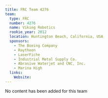```yaml
---
title: FRC Team 4276
team:
  type: FRC
  number: 4276
  name: Viking Robotics
  rookie_year: 2012
  location: Huntington Beach, California, USA
  sponsors:
    - The Boeing Company
    - Raytheon
    - LaserFiche
    - Industrial Metal Supply Co.
    - Abrasive Waterjet and CNC, Inc.
    - Marina High
  links:
    Website: 
---
```

No content has been added for this team